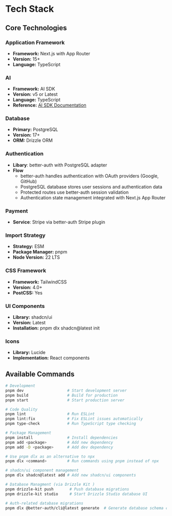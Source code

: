 # Tech Stack

## Core Technologies

### Application Framework
- **Framework:** Next.js with App Router
- **Version:** 15+
- **Language:** TypeScript

### AI
- **Framework:** AI SDK
- **Version:** v5 or Latest
- **Language:** TypeScript
- **Reference:** [AI SDK Documentation](https://ai-sdk.dev/docs/getting-started/nextjs-app-router)

### Database
- **Primary:** PostgreSQL
- **Version:** 17+
- **ORM:** Drizzle ORM

### Authentication
- **Libary**: better-auth with PostgreSQL adapter
- **Flow**
  - better-auth handles authentication with OAuth providers (Google, GitHub)
  - PostgreSQL database stores user sessions and authentication data
  - Protected routes use better-auth session validation
  - Authentication state management integrated with Next.js App Router

### Payment
- **Service**: Stripe via better-auth Stripe plugin

### Import Strategy
- **Strategy:** ESM
- **Package Manager:** pnpm
- **Node Version:** 22 LTS

### CSS Framework
- **Framework:** TailwindCSS
- **Version:** 4.0+
- **PostCSS:** Yes

### UI Components
- **Library:** shadcn/ui
- **Version:** Latest
- **Installation:** pnpm dlx shadcn@latest init

### Icons
- **Library:** Lucide
- **Implementation:** React components

## Available Commands

```bash
# Development
pnpm dev                   # Start development server
pnpm build                 # Build for production
pnpm start                 # Start production server

# Code Quality
pnpm lint                  # Run ESLint
pnpm lint:fix              # Fix ESLint issues automatically
pnpm type-check            # Run TypeScript type checking

# Package Management
pnpm install               # Install dependencies
pnpm add <package>         # Add new dependency
pnpm add -D <package>      # Add dev dependency

# Use pnpm dlx as an alternative to npx
pnpm dlx <command>         # Run commands using pnpm instead of npx

# shadcn/ui component management
pnpm dlx shadcn@latest add # Add new shadcn/ui components

# Database Managment (via Drizzle Kit )
pnpm drizzle-kit push       # Push database migrations
pnpm drizzle-kit studio     # Start Drizzle Studio database UI

# Auth-related database migrations
pnpm dlx @better-auth/cli@latest generate  # Generate database schema changes
```
